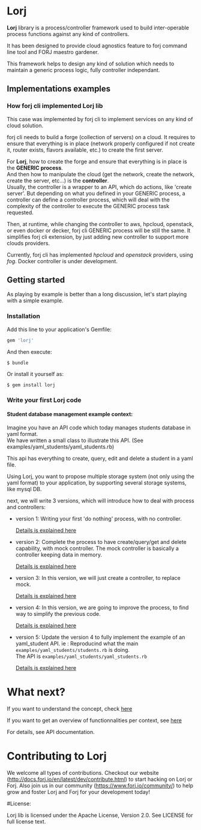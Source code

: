 # Lorj

**Lorj** library is a process/controller framework used to build inter-operable process functions against any kind of controllers.

It has been designed to provide cloud agnostics feature to forj command line tool and FORJ maestro gardener.

This framework helps to design any kind of solution which needs to maintain a generic process logic, fully controller independant.

## Implementations examples

### How forj cli implemented Lorj lib

This case was implemented by forj cli to implement services on any kind of cloud solution.

forj cli needs to build a forge (collection of servers) on a cloud.
It requires to ensure that everything is in place (network properly configured
 if not create it, router exists, flavors available, etc.) to create the first server.

For **Lorj**, how to create the forge and ensure that everything is in place is
the **GENERIC process**.<br>
And then how to manipulate the cloud (get the network, create the network,
create the server, etc...) is the **controller**. <br>
Usually, the controller is a wrapper to an API, which do actions, like 'create server'.
But depending on what you defined in your GENERIC process, a controller can define
a controller process, which will deal with the complexity of the controller to execute the
GENERIC process task requested.

Then, at runtime, while changing the controller to aws, hpcloud, openstack, or
even docker or decker, forj cli GENERIC process will be still the same.
It simplifies forj cli extension, by just adding new controller to support more
clouds providers.

Currently, forj cli has implemented *hpcloud* and *openstack* providers, using
*fog*. Docker controller is under development.

## Getting started

As playing by example is better than a long discussion, let's start playing with a simple example.

### Installation

Add this line to your application's Gemfile:

```ruby
gem 'lorj'
```

And then execute:

    $ bundle

Or install it yourself as:

    $ gem install lorj


### Write your first Lorj code

#### Student database management example context:

Imagine you have an API code which today manages students database in yaml format.<br>
We have written a small class to illustrate this API. (See examples/yaml_students/yaml_students.rb)

This api has everything to create, query, edit and delete a student in a yaml file.

Using Lorj, you want to propose multiple storage system (not only using the yaml
 format) to your application, by supporting several storage systems, like mysql DB.

next, we will write 3 versions, which will introduce how to deal with process and controllers:

* version 1:
    Writing your first 'do nothing' process, with no controller.

    [Details is explained here](example/students_1/student_v1_md.html)

* version 2:
    Complete the process to have create/query/get and delete capability, with mock controller.
    The mock controller is basically a controller keeping data in memory.

    [Details is explained here](example/students_2/student_v2_md.html)

* version 3:
     In this version, we will just create a controller, to replace mock.

    [Details is explained here](example/students_3/student_v3_md.html)

* version 4:
     In this version, we are going to improve the process, to find way to simplify
     the previous code.

    [Details is explained here](example/students_4/student_v4_md.html)

* version 5:
     Update the version 4 to fully implement the example of an yaml_student API.
     ie :
     Reproducind what the main `examples/yaml_students/students.rb` is doing.<BR>
     The API is `examples/yaml_students/yaml_students.rb`

    [Details is explained here](example/students_5/student_v5_md.html)

# What next?

If you want to understand the concept, check [here](lib/concept_md.html)

If you want to get an overview of functionnalities per context, see [here](lib/overview_md.html)

For details, see API documentation.

# Contributing to Lorj

We welcome all types of contributions.  Checkout our website (http://docs.forj.io/en/latest/dev/contribute.html)
to start hacking on Lorj or Forj.  Also join us in our community (https://www.forj.io/community/) to help grow and foster Lorj and Forj for your development today!


#License:

Lorj lib is licensed under the Apache License, Version 2.0.  See LICENSE for full license text.

